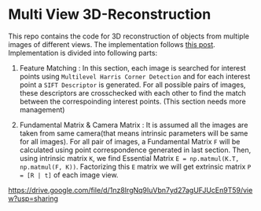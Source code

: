 # Multi View 3D-Reconstruction
This repo contains the code for 3D reconstruction of objects from multiple images of different views. The implementation follows <a href=https://inst.eecs.berkeley.edu/~cs194-26/fa17/upload/files/projFinalProposed/cs194-26-ace/>this post</a>.
Implementation is divided into following parts:

1) Feature Matching : In this section, each image is searched for interest points using `Multilevel Harris Corner Detection` and for each interest point a `SIFT Descriptor` is generated. For all possible pairs of images, these descriptors are crosschecked with each other to find the match between the correspoinding interest points. (This section needs more management)

2) Fundamental Matrix & Camera Matrix : It is assumed all the images are taken from same camera(that means intrinsic parameters will be same for all images). For all pair of images, a Fundamental Matrix `F` will be calculated using point correspondence generated in last section. Then, using intrinsic matrix `K`, we find Essential Matrix `E = np.matmul(K.T, np.matmul(F, K))`. Factorizing this `E` matrix we will get extrinsic matrix `P = [R | t]` of each image view.



https://drive.google.com/file/d/1nz8IrgNq9IuVbn7yd27agUFJUcEn9T59/view?usp=sharing

